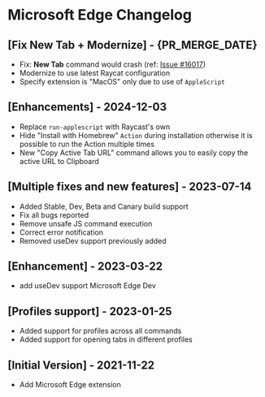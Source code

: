 # Microsoft Edge Changelog

## [Fix New Tab + Modernize] - {PR_MERGE_DATE}

- Fix: **New Tab** command would crash (ref: [Issue #16017](https://github.com/raycast/extensions/issues/16017))
- Modernize to use latest Raycat configuration
- Specify extension is "MacOS" only due to use of `AppleScript`

## [Enhancements] - 2024-12-03

- Replace `run-applescript` with Raycast's own
- Hide "Install with Homebrew" `Action` during installation otherwise it is possible to run the Action multiple times
- New "Copy Active Tab URL" command allows you to easily copy the active URL to Clipboard

## [Multiple fixes and new features] - 2023-07-14
- Added Stable, Dev, Beta and Canary build support
- Fix all bugs reported
- Remove unsafe JS command execution
- Correct error notification
- Removed useDev support previously added


## [Enhancement] - 2023-03-22

- add useDev support Microsoft Edge Dev

## [Profiles support] - 2023-01-25

- Added support for profiles across all commands
- Added support for opening tabs in different profiles

## [Initial Version] - 2021-11-22

- Add Microsoft Edge extension
